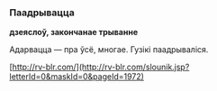 ### Паадрывацца
**дзеяслоў, закончанае трыванне**

Адарвацца — пра ўсё, многае. Гузікі паадрываліся.

<a rel="author">[http://rv-blr.com/](http://rv-blr.com/slounik.jsp?letterId=0&maskId=0&pageId=1972)</a>
